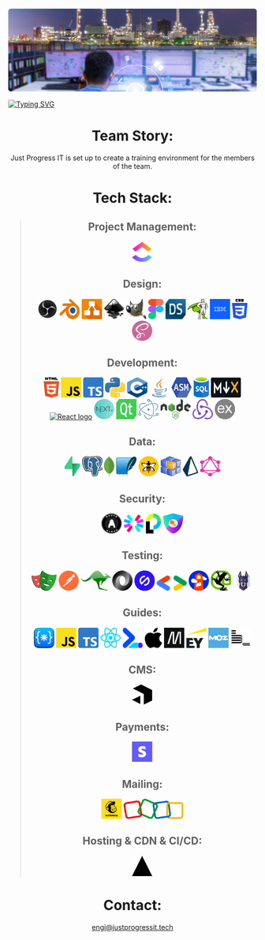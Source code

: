 ![](./icons/control-room-banner.png)

[![Typing SVG](https://readme-typing-svg.herokuapp.com?font=Roboto&size=40&pause=1000&color=105271&center=true&width=1150&height=60&lines=Just-Progess-IT;Power,+Quality,+Xpertise;In+Technical+Applications+and+Security;for+Web,+Desktop+and+Mobile)](https://pqxglobal.com/)

<div align="center">

# Team Story:
Just Progress IT is set up to create a training environment for the members of the team.

# Tech Stack:

> ## Project Management:
> <a href="https://clickup.com/" title="Clickup"><img src="./icons/clickup.png" alt="Clickup logo" width="41px" height="41px"></a>
> ## Design:
> <a href="https://obsproject.com/" title="OBS"><img src="./icons/obs.png" alt="OBS logo" width="41px" height="41px"></a>
<a href="https://www.blender.org/" title="Blender"><img src="./icons/blender.png" alt="Blender logo" width="41px" height="41px"></a>
<a href="https://www.diagrams.net/" title="Diagrams"><img src="./icons/diagrams.png" alt="Diagrams logo" width="41px" height="41px"></a>
<a href="https://inkscape.org/" title="Inkscape"><img src="./icons/inkscape.png" alt="Inkscape logo" width="41px" height="41px"></a>
<a href="https://www.gimp.org/" title="GIMP"><img src="./icons/gimp.png" alt="Gimp logo" width="41px" height="41px"></a>
<a href="https://www.figma.com/" title="Figma"><img src="./icons/figma.png" alt="Figma logo" width="31px" height="41px"></a>
<a href="https://www.qt.io/product/ui-design-tools" title="Design Studio"><img src="./icons/designstudio.png" alt="Design Studio logo" width="41px" height="41px"></a>
<a href="https://greensock.com/" title="Greensock"><img src="./icons/greensock.png" alt="Greensock logo" width="41px" height="41px"></a>
<a href="https://carbondesignsystem.com/" title="IBM Carbon Design System"><img src="./icons/ibm-logo.png" alt="IBM logo" width="41px" height="41px"></a>
<a href="https://css-tricks.com/" title="CSS3"><img src="./icons/css-3.svg" alt="CSS3" width="31px" height="41px"></a>
<a href="https://sass-lang.com/" title="SASS"><img src="./icons/sass.png" alt="SASS logo" width="41px" height="41px"></a>
> ## Development:
> <a href="https://html.com/html5/" title="HTML5"><img src="./icons/html-5.svg" alt="HTML5" width="31px" height="41px"></a>
<a href="https://www.javascript.com/" title="Javascript"><img src="./icons/javascript.svg" alt="Javascript logo" width="41px" height="41px"></a>
<a href="https://www.typescriptlang.org/" title="Typescript"><img src="./icons/typescript.png" alt="Typescript logo" width="41px" height="41px"></a>
<a href="https://www.python.org/" title="Python"><img src="./icons/python.svg" alt="Python" width="41px" height="41px"></a>
<a href="https://learn.microsoft.com/en-us/cpp/cpp/?view=msvc-170" title="C++"><img src="./icons/cpp.png" alt="cpp" width="41px" height="41px"></a>
<a href="https://www.java.com/en/" title="Java"><img src="./icons/java.png" alt="java" width="41px" height="41px"></a>
<a href="https://developer.arm.com/documentation/den0013/d/Introduction-to-Assembly-Language" title="Assembly"><img src="./icons/asm.png" alt="Assembly" width="41px" height="41px"></a>
<a href="https://www.datenbanken-verstehen.de/" title="SQL"><img src="./icons/sql.png" alt="SQL" width="31px" height="41px"></a>
<a href="https://mdxjs.com/" title="MDX"><img src="./icons/mdx.png" alt="MDX" width="61px" height="41px"></a>
<a href="https://react.dev/" title="React"><img src="./icons/react.png" alt="React logo" width="41px" height="41px"></a>
<a href="https://nextjs.org/" title="Next"><img src="./icons/next.png" alt="Next logo" width="41px" height="41px"></a>
<a href="https://www.qt.io/product/development-tools" title="QT"><img src="./icons/qt.png" alt="QT logo" width="41px" height="41px"></a>
<a href="https://www.electronjs.org/" title="Electron"><img src="./icons/electron.png" alt="Electron logo" width="41px" height="41px"></a>
<a href="https://nodejs.org/en/" title="Node Js"><img src="./icons/node.png" alt="Node Js logo" width="61px" height="41px"></a>
<a href="https://redux.js.org/" title="Redux"><img src="./icons/redux.png" alt="Redux logo" width="41px" height="41px"></a>
<a href="https://expressjs.com/" title="Express"><img src="./icons/expressjs.png" alt="Express logo" width="41px" height="41px"></a>
> ## Data:
> <a href="https://supabase.com/" title="Supabase"><img src="./icons/supabase.png" alt="Supabase logo" width="32" height="41"></a>
<a href="https://postgresql.org/" title="PostgreSQL"><img src="./icons/postgresql.svg" alt="PostgreSQL logo" width="41" height="41"></a>
<a href="https://www.mongodb.com/" title="MongoDB"><img src="./icons/mongodb.png" alt="MongoDB logo" width="21" height="41"></a>
<a href="https://sqlite.org/index.html" title="SQLite"><img src="./icons/SQLite.png" alt="SQLite logo" width="41" height="41"></a>
<a href="https://www.hivemq.com/" title="HiveMQ"><img src="./icons/hivemq.png" alt="HiveMQ logo" width="41px" height="41px"></a>
<a href="https://dbschema.com/" title="DBSchema"><img src="./icons/dbschema.png" alt="DBSchema logo" width="41px" height="41px"></a>
<a href="https://www.prisma.io/" title="Prisma"><img src="./icons/prisma.png" alt="Prisma logo" width="31px" height="41px"></a>
<a href="https://graphql.org/" title="GraphQL"><img src="./icons/graphql.png" alt="GraphQL logo" width="41px" height="41px"></a>
> ## Security:
> <a href="https://oauth.net/" title="OAuth"><img src="./icons/Oauth.png" alt="OAuth logo" width="41px" height="41px"></a>
<a href="https://jwt.io/" title="JSON Web Tokens"><img src="./icons/jwt_logo.svg" alt="JSON Web Tokens logo" width="41px" height="41px"></a>
<a href="https://www.passportjs.org/" title="Passport"><img src="./icons/passportjs.png" alt="Passport logo" width="31px" height="41px"></a>
<a href="https://next-auth.js.org/" title="NextAuth"><img src="./icons/nextauth.png" alt="NextAuth logo" width="41px" height="41px"></a> 
> ## Testing:
> <a href="https://playwright.dev/" title="Playwright"><img src="./icons/playwright.png" alt="Playwright logo" width="51px" height="41px"></a>
<a href="https://www.postman.com/" title="Postman"><img src="./icons/postman.png" alt="Postman logo" width="41px" height="41px"></a>
<a href="https://www.mockaroo.com/" title="Mockaroo"><img src="./icons/mockaroo.png" alt="Mockaroo logo" width="61px" height="41px"></a>
<a href="https://jsonplaceholder.typicode.com/" title="JSON"><img src="./icons/json.png" alt="JSON logo" width="41px" height="41px"></a>
<a href="https://www.getstark.co/" title="Stark"><img src="./icons/stark.png" alt="Stark logo" width="41px" height="41px"></a>
<a href="https://developers.google.com/search/docs/appearance/structured-data" title="Google Developers"><img src="./icons/google-dev.png" alt="Google Developers logo" width="61px" height="31px"></a>
<a href="https://developer.chrome.com/docs/lighthouse/overview/" title="Lighthouse"><img src="./icons/lighthouse.png" alt="Lighthouse logo" width="41px" height="41px"></a>
<a href="https://www.screamingfrog.co.uk/seo-spider/" title="Screaming Frog"><img src="./icons/screamingfrog.png" alt="Screaming Frog logo" width="41px" height="41px"></a>
<a href="https://snyk.io/" title="Snyk"><img src="./icons/snyk.png" alt="Snyk logo" width="41px" height="41px"></a>
> ## Guides:
> <a href="https://codeguide.co/" title="HTML & CSS Style Guide"><img src="./icons/code-guide.png" alt="Code Guide logo" width="41px" height="41px"></a>
<a href="https://airbnb.io/javascript/" title="JavaScript Style Guide"><img src="./icons/javascript.svg" alt="Javascript logo" width="41px" height="41px"></a>
<a href="https://google.github.io/styleguide/tsguide.html" title="Typescript Style Guide"><img src="./icons/typescript.png" alt="Google logo" width="41px" height="41px"></a>
<a href="https://airbnb.io/javascript/react/" title="React Style Guide"><img src="./icons/react.svg" alt="Airbnb logo" width="41px" height="41px"></a>
<a href="https://web.dev/" title="Web.dev Guide"><img src="./icons/webdev.png" alt="Web.dev logo" width="41px" height="41px"></a>
<a href="https://developer.apple.com/" title="Apple Developer"><img src="./icons/apple.png" alt="Apple logo" width="35px" height="41px"></a>
<a href="https://developer.mozilla.org/en-US/" title="MDN"><img src="./icons/mozilla.png" alt="Mozilla logo" width="41px" height="41px"></a>
<a href="https://www.ey.com/en_us/cybersecurity" title="EY Security Guide"><img src="./icons/ey.png" alt="EY logo" width="41px" height="41px"></a>
<a href="https://moz.com/beginners-guide-to-seo" title="MOZ SEO Guide"><img src="./icons/moz.png" alt="MOZ logo" width="41px" height="41px"></a> 
<a href="https://en.bem.info/" title="BEM Guide"><img src="./icons/bem.png" alt="BEM logo" width="41px" height="41px"></a>
> ## CMS:
> <a href="https://payloadcms.com/" title="Payload"><img src="./icons/payload.png" alt="Payload logo" width="41px" height="41px"></a>
> ## Payments:
> <a href="https://stripe.com/" title="Stripe"><img src="./icons/stripe.png" alt="Stripe logo" width="41px" height="41px"></a>
> ## Mailing:
> <a href="https://mailchimp.com/" title="Mailchimp"><img src="./icons/mailchimp.png" alt="Mailchimp logo" width="41px" height="41px"></a> 
<a href="https://www.zoho.com/" title="Zoho"><img src="./icons/zoho.png" alt="Zoho logo" width="121px" height="41px"></a>
> ## Hosting & CDN & CI/CD:
> <a href="https://vercel.com/" title="Vercel"><img src="./icons/vercel.png" alt="Vercel logo" width="41px" height="41px"></a>

# Contact:
engi@justprogressit.tech
